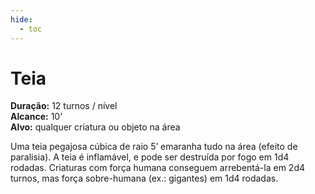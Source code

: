 ```yaml
---
hide:
  - toc
---
```


# Teia

**Duração:** 12 turnos / nível  
**Alcance:** 10’  
**Alvo:** qualquer criatura ou objeto na área  

Uma teia pegajosa cúbica de raio 5’ emaranha tudo na área (efeito de paralisia). A teia é inflamável, e pode ser destruída por fogo em 1d4 rodadas. Criaturas com força humana conseguem arrebentá-la em 2d4 turnos, mas força sobre-humana (ex.: gigantes) em 1d4 rodadas.